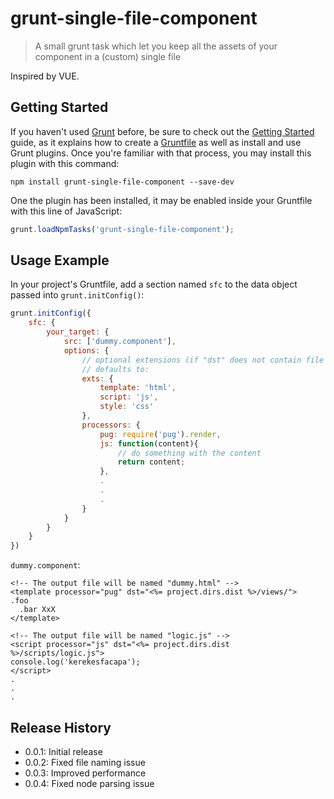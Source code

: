 # grunt-single-file-component

> A small grunt task which let you keep all the assets of your component in a (custom) single file

Inspired by VUE.

## Getting Started
If you haven't used [Grunt](http://gruntjs.com/) before, be sure to check out the [Getting Started](http://gruntjs.com/getting-started) guide, as it explains how to create a [Gruntfile](http://gruntjs.com/sample-gruntfile) as well as install and use Grunt plugins. Once you're familiar with that process, you may install this plugin with this command:

```shell
npm install grunt-single-file-component --save-dev
```

One the plugin has been installed, it may be enabled inside your Gruntfile with this line of JavaScript:

```js
grunt.loadNpmTasks('grunt-single-file-component');
```

## Usage Example
In your project's Gruntfile, add a section named `sfc` to the data object passed into `grunt.initConfig()`:

```js
grunt.initConfig({
    sfc: {
        your_target: {
            src: ['dummy.component'],
            options: {
                // optional extensions (if "dst" does not contain file name), 
                // defaults to:
                exts: {
                    template: 'html',
                    script: 'js',
                    style: 'css'		
                },
                processors: {
                    pug: require('pug').render,
                    js: function(content){
                        // do something with the content
                        return content;
                    },
                    .
                    .
                    .
                }
            }
        }
    }
})
```

`dummy.component`:

```sfc
<!-- The output file will be named "dummy.html" -->
<template processor="pug" dst="<%= project.dirs.dist %>/views/">
.foo
  .bar XxX
</template>

<!-- The output file will be named "logic.js" -->
<script processor="js" dst="<%= project.dirs.dist %>/scripts/logic.js">
console.log('kerekesfacapa');
</script>
.
.
.
```

## Release History
- 0.0.1: Initial release
- 0.0.2: Fixed file naming issue
- 0.0.3: Improved performance
- 0.0.4: Fixed node parsing issue